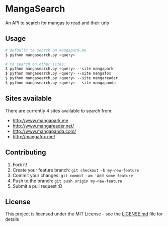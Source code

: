 # MangaSearch

An API to search for mangas to read and their urls

## Usage

```bash
# defaults to search on mangapark.me
$ python mangasearch.py <query> 

# to search on other sites:
$ python mangasearch.py <query> --site mangapark
$ python mangasearch.py <query> --site mangafox
$ python mangasearch.py <query> --site mangareader
$ python mangasearch.py <query> --site mangapanda
```

## Sites available

There are currently 4 sites available to search from:

- http://www.mangapark.me
- http://www.mangareader.net/
- http://www.mangapanda.com/
- http://mangafox.me/

## Contributing

1. Fork it!
2. Create your feature branch: `git checkout -b my-new-feature`
3. Commit your changes: `git commit -am 'Add some feature'`
4. Push to the branch: `git push origin my-new-feature`
5. Submit a pull request :D

## License
This project is licensed under the MIT License - see the [LICENSE.md](LICENSE.md) file for details
